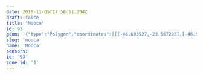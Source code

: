 ```yaml
---
date: 2018-11-05T17:58:51.204Z
draft: false
title: "Moóca"
id: 93
geom: '{"type":"Polygon","coordinates":[[[-46.603927,-23.567205],[-46.597126,-23.581498],[-46.59655,-23.581469],[-46.596569,-23.581427],[-46.596387,-23.58137],[-46.590081,-23.581904],[-46.590608,-23.580851],[-46.590589,-23.580773],[-46.589776,-23.58106],[-46.58939,-23.58109],[-46.588988,-23.581046],[-46.588531,-23.580913],[-46.588188,-23.580739],[-46.587542,-23.580141],[-46.585023,-23.576155],[-46.584783,-23.575408],[-46.584767,-23.574902],[-46.584849,-23.574402],[-46.584601,-23.574362],[-46.58147,-23.572987],[-46.581805,-23.572606],[-46.581905,-23.572326],[-46.581404,-23.571646],[-46.581305,-23.571315],[-46.581291,-23.570694],[-46.581387,-23.56974],[-46.581434,-23.569585],[-46.581608,-23.569385],[-46.58204,-23.569041],[-46.582654,-23.568668],[-46.585514,-23.568505],[-46.58581,-23.56842],[-46.588573,-23.566051],[-46.589524,-23.565032],[-46.586124,-23.558586],[-46.58363,-23.554017],[-46.588367,-23.550048],[-46.593166,-23.544806],[-46.593508,-23.544289],[-46.593817,-23.543559],[-46.597452,-23.544276],[-46.59881,-23.544696],[-46.60009,-23.544971],[-46.608731,-23.546699],[-46.611109,-23.547104],[-46.61503,-23.547631],[-46.609178,-23.556235],[-46.603927,-23.567205]]]}'
slug: 'mooca'
name: 'Moóca'
sensors:
id: '93'
zone_id: '1'
---
```

		